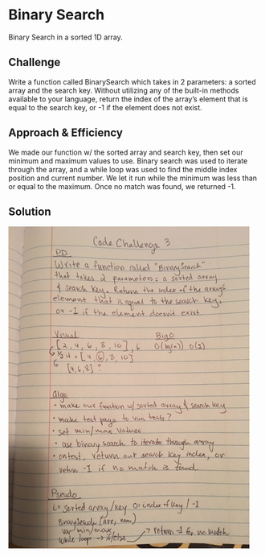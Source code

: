# Binary Search
Binary Search in a sorted 1D array.

## Challenge
Write a function called BinarySearch which takes in 2 parameters: a sorted array and the search key. Without utilizing any of the built-in methods available to your language, return the index of the array’s element that is equal to the search key, or -1 if the element does not exist.

## Approach & Efficiency
We made our function w/ the sorted array and search key, then set our minimum and maximum values to use. Binary search was used to iterate through the array, and a while loop was used to find the middle index position and current number. We let it run while the minimum was less than or equal to the maximum. Once no match was found, we returned -1.

## Solution
![BinarySearch](https://github.com/mattoattacko/data-structures-and-algorithms/blob/master/arrayBinarySearch/assets/BinarySearchChallenge.JPG)
